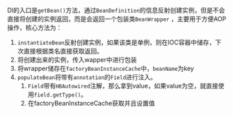 DI的入口是`getBean()`方法，通过`BeanDefinition`的信息反射创建实例，但是不会直接将创建的实例返回，而是会返回一个包装类`BeanWrapper`
，主要用于方便AOP操作，核心方法为：
1. `instantiateBean`反射创建实例，如果该类是单例，则在IOC容器中储存，下次直接根据类名直接获取返回。
2. 将创建出来的实例，传入wapper中进行包装
3. 将wrapper储存在`factoryBeanInstanceCache`中，`beanName`为key
3. `populateBean`将带有`annotation`的`Field`进行注入。
    1. `Field`带有`HBAutowired`注解，那么拿到value，如果value为空，就直接使用`field.getType()`。
    2. 在factoryBeanInstanceCache获取并且设置值
